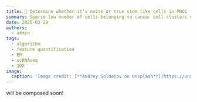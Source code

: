 ```yaml
---
title: 🧬 Determine whether it’s noise or true stem like cells in PRCC
summary: Sparse low number of cells belonging to cancer cell clusters exist in non-treated sample. Are they noise or artifact due to inperfection of integration algorithm or are they true stem like cells prediposted to be prone to tumorogenesis?  
date: 2025-03-29
authors:
  - admin
tags:
  - algorithm
  - feature quantification
  - EM
  - scRNAseq
  - 10X
image:
  caption: 'Image credit: [**Andrey Soldatov on Unsplash**](https://unsplash.com)'
---
```


will be composed soon!


